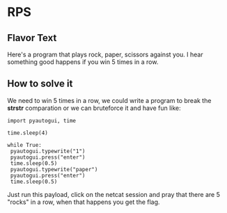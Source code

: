 # RPS

## Flavor Text

Here's a program that plays rock, paper, scissors against you. I hear something good happens if you win 5 times in a row.

## How to solve it

We need to win 5 times in a row, we could write a program to break the **strstr** comparation or we can bruteforce it and have fun like:

```
import pyautogui, time

time.sleep(4)

while True:
 pyautogui.typewrite("1")
 pyautogui.press("enter")
 time.sleep(0.5)
 pyautogui.typewrite("paper")
 pyautogui.press("enter")
 time.sleep(0.5)
```

Just run this payload, click on the netcat session and pray that there are 5  "rocks" in a row, when that happens you get the flag.
